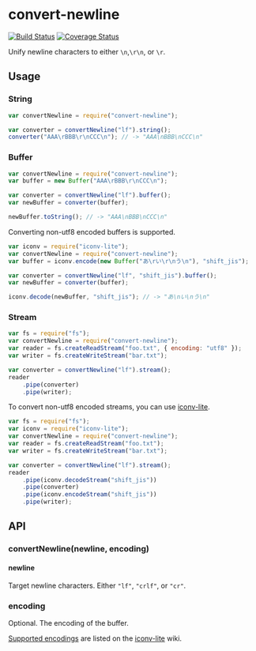 # convert-newline

[![Build Status](https://travis-ci.org/takenspc/convert-newline.svg?branch=master)](https://travis-ci.org/takenspc/convert-newline)
[![Coverage Status](https://coveralls.io/repos/takenspc/convert-newline/badge.svg?branch=master)](https://coveralls.io/r/takenspc/convert-newline?branch=master)

Unify newline characters to either `\n`,`\r\n`, or `\r`.

## Usage

### String

```js
var convertNewline = require("convert-newline");

var converter = convertNewline("lf").string();
converter("AAA\rBBB\r\nCCC\n"); // -> "AAA\nBBB\nCCC\n"
```

### Buffer

```js
var convertNewline = require("convert-newline");
var buffer = new Buffer("AAA\rBBB\r\nCCC\n");

var converter = convertNewline("lf").buffer();
var newBuffer = converter(buffer);

newBuffer.toString(); // -> "AAA\nBBB\nCCC\n"
```

Converting non-utf8 encoded buffers is supported.

```js
var iconv = require("iconv-lite");
var convertNewline = require("convert-newline");
var buffer = iconv.encode(new Buffer("あ\rい\r\nう\n"), "shift_jis");

var converter = convertNewline("lf", "shift_jis").buffer();
var newBuffer = converter(buffer);

iconv.decode(newBuffer, "shift_jis"); // -> "あ\nい\nう\n"
```

### Stream

```js
var fs = require("fs");
var convertNewline = require("convert-newline");
var reader = fs.createReadStream("foo.txt", { encoding: "utf8" });
var writer = fs.createWriteStream("bar.txt");

var converter = convertNewline("lf").stream();
reader
	.pipe(converter)
	.pipe(writer);
```

To convert non-utf8 encoded streams, you can use [iconv-lite](https://github.com/ashtuchkin/iconv-lite/).

```js
var fs = require("fs");
var iconv = require("iconv-lite");
var convertNewline = require("convert-newline");
var reader = fs.createReadStream("foo.txt");
var writer = fs.createWriteStream("bar.txt");

var converter = convertNewline("lf").stream();
reader
	.pipe(iconv.decodeStream("shift_jis"))
	.pipe(converter)
	.pipe(iconv.encodeStream("shift_jis"))
	.pipe(writer);
```

## API

### convertNewline(newline, encoding)

#### newline

Target newline characters. Either `"lf"`, `"crlf"`, or `"cr"`.

### encoding

Optional. The encoding of the buffer.

[Supported encodings](https://github.com/ashtuchkin/iconv-lite/wiki/Supported-Encodings) are listed on the [iconv-lite](https://github.com/ashtuchkin/iconv-lite/) wiki.